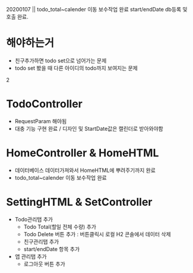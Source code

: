 20200107 || todo_total~calender 이동 보수작업 완료
						start/endDate db등록 및 호출 완료.

# 해야하는거

- 친구추가하면 todo set으로 넘어가는 문제
- todo set 봤을 때 다른 아이디의 todo까지 보여지는 문제

2

# TodoController

- RequestParam 해야됨
- 대충 기능 구현 완료 / 디자인 및 StartDate값은 캘린더로 받아와야함



# HomeController & HomeHTML

- 데이터베이스 데이터가져와서 HomeHTML에 뿌려주기까지 완료
- todo_total~calender 이동 보수작업 완료



# SettingHTML & SetController

- Todo관리탭 추가
  - Todo Total(할일 전체 수량) 추가
  - Todo Delete 버튼 추가 : 버튼클릭시 로컬 H2 콘솔에서 데이터 삭제
  - 친구관리탭 추가
  - start/endDate 항목 추가
- 앱 관리탭 추가
  - 로그아웃 버튼 추가 
